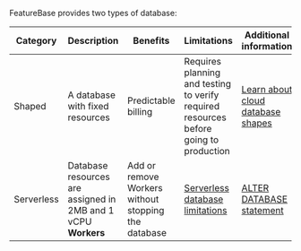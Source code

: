 FeatureBase provides two types of database:

| Category | Description | Benefits | Limitations | Additional information |
|---|---|---|---|---|
| Shaped | A database with fixed resources | Predictable billing | Requires planning and testing to verify required resources before going to production | [Learn about cloud database shapes](/docs/cloud/cloud-databases/cloud-db-shape) |
| Serverless | Database resources are assigned in 2MB and 1 vCPU **Workers** | Add or remove Workers without stopping the database | [Serverless database limitations](/docs/cloud/cloud-troubleshooting/issue-serverless-limitations) | [ALTER DATABASE statement](/docs/sql-guide/)
